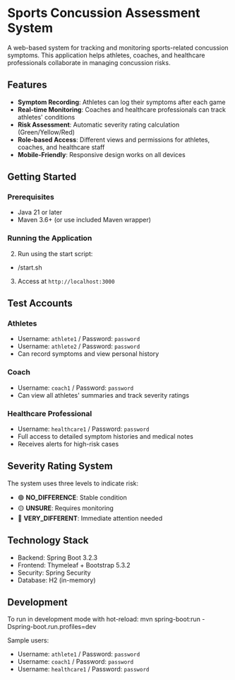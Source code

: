 # Sports Concussion Assessment System

A web-based system for tracking and monitoring sports-related concussion symptoms. This application helps athletes, coaches, and healthcare professionals collaborate in managing concussion risks.

## Features

- **Symptom Recording**: Athletes can log their symptoms after each game
- **Real-time Monitoring**: Coaches and healthcare professionals can track athletes' conditions
- **Risk Assessment**: Automatic severity rating calculation (Green/Yellow/Red)
- **Role-based Access**: Different views and permissions for athletes, coaches, and healthcare staff
- **Mobile-Friendly**: Responsive design works on all devices

## Getting Started

### Prerequisites

- Java 21 or later
- Maven 3.6+ (or use included Maven wrapper)

### Running the Application

2. Run using the start script:
 - /start.sh


3. Access at `http://localhost:3000`

## Test Accounts

### Athletes
- Username: `athlete1` / Password: `password`
- Username: `athlete2` / Password: `password`
- Can record symptoms and view personal history

### Coach
- Username: `coach1` / Password: `password`
- Can view all athletes' summaries and track severity ratings

### Healthcare Professional
- Username: `healthcare1` / Password: `password`
- Full access to detailed symptom histories and medical notes
- Receives alerts for high-risk cases

## Severity Rating System

The system uses three levels to indicate risk:

- 🟢 **NO_DIFFERENCE**: Stable condition
- 🟡 **UNSURE**: Requires monitoring
- 🔴 **VERY_DIFFERENT**: Immediate attention needed

## Technology Stack

- Backend: Spring Boot 3.2.3
- Frontend: Thymeleaf + Bootstrap 5.3.2
- Security: Spring Security
- Database: H2 (in-memory)

## Development

To run in development mode with hot-reload:
mvn spring-boot:run -Dspring-boot.run.profiles=dev

Sample users:
- Username: `athlete1` / Password: `password`
- Username: `coach1` / Password: `password`
- Username: `healthcare1` / Password: `password`
